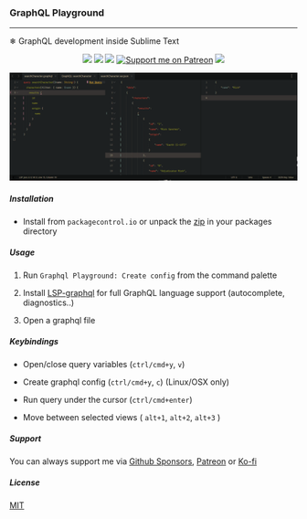 ### GraphQL Playground

---

❄ GraphQL development inside Sublime Text

<p align="center">
<a href="https://www.sublimetext.com/">
    <img src="https://img.shields.io/badge/Made%20For-Sublime-ff9800?logo=sublime%20text" /></a>
<a href="https://packagecontrol.io/packages/GraphQL%20Playground">
    <img src="https://img.shields.io/packagecontrol/dt/GraphQL%20Playground" /></a>
<a href="https://github.com/kapitanluffy/sublime-graphql-playground/releases">
    <img src="https://img.shields.io/github/v/tag/kapitanluffy/sublime-graphql-playground?label=release" /></a>
<a href="https://patreon.com/kapitanluffy">
    <img src="https://img.shields.io/endpoint.svg?url=https%3A%2F%2Fshieldsio-patreon.vercel.app%2Fapi%3Fusername%3Dkapitanluffy%26type%3Dpatrons&style=flat" alt="Support me on Patreon" /></a>
<a href="https://ko-fi.com/kapitanluffy">
    <img src="https://img.shields.io/badge/Ko--fi-Support-019cde?logo=ko-fi" /></a>
</p>

![preview](preview.png)


##### Installation

- Install from `packagecontrol.io` or unpack the [zip](https://github.com/kapitanluffy/sublime-graphql-playground/archive/master.zip) in your packages directory

##### Usage

1. Run `Graphql Playground: Create config` from the command palette

2. Install [LSP-graphql](https://github.com/sublimelsp/LSP-graphql) for full GraphQL language support (autocomplete, diagnostics..)

2. Open a graphql file

##### Keybindings

- Open/close query variables (`ctrl/cmd+y`, `v`)

- Create graphql config (`ctrl/cmd+y`, `c`) (Linux/OSX only)

- Run query under the cursor (`ctrl/cmd+enter`)

- Move between selected views ( `alt+1`, `alt+2`, `alt+3` )

##### Support

You can always support me via [Github Sponsors](https://github.com/sponsors/kapitanluffy), [Patreon](https://www.patreon.com/kapitanluffy) or [Ko-fi](https://www.ko-fi.com/kapitanluffy)

##### License

[MIT](LICENSE)
